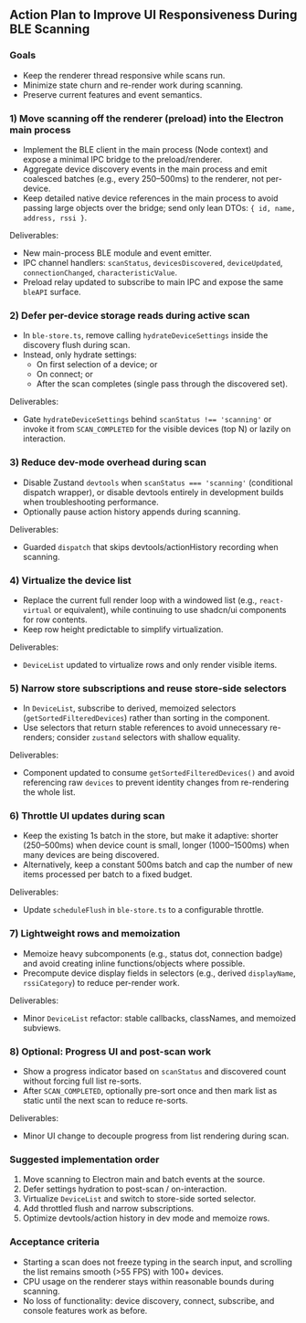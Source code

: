 ## Action Plan to Improve UI Responsiveness During BLE Scanning

### Goals
- Keep the renderer thread responsive while scans run.
- Minimize state churn and re-render work during scanning.
- Preserve current features and event semantics.

### 1) Move scanning off the renderer (preload) into the Electron main process
- Implement the BLE client in the main process (Node context) and expose a minimal IPC bridge to the preload/renderer.
- Aggregate device discovery events in the main process and emit coalesced batches (e.g., every 250–500ms) to the renderer, not per-device.
- Keep detailed native device references in the main process to avoid passing large objects over the bridge; send only lean DTOs: `{ id, name, address, rssi }`.

Deliverables:
- New main-process BLE module and event emitter.
- IPC channel handlers: `scanStatus`, `devicesDiscovered`, `deviceUpdated`, `connectionChanged`, `characteristicValue`.
- Preload relay updated to subscribe to main IPC and expose the same `bleAPI` surface.

### 2) Defer per-device storage reads during active scan
- In `ble-store.ts`, remove calling `hydrateDeviceSettings` inside the discovery flush during scan.
- Instead, only hydrate settings:
  - On first selection of a device; or
  - On connect; or
  - After the scan completes (single pass through the discovered set).

Deliverables:
- Gate `hydrateDeviceSettings` behind `scanStatus !== 'scanning'` or invoke it from `SCAN_COMPLETED` for the visible devices (top N) or lazily on interaction.

### 3) Reduce dev-mode overhead during scan
- Disable Zustand `devtools` when `scanStatus === 'scanning'` (conditional dispatch wrapper), or disable devtools entirely in development builds when troubleshooting performance.
- Optionally pause action history appends during scanning.

Deliverables:
- Guarded `dispatch` that skips devtools/actionHistory recording when scanning.

### 4) Virtualize the device list
- Replace the current full render loop with a windowed list (e.g., `react-virtual` or equivalent), while continuing to use shadcn/ui components for row contents.
- Keep row height predictable to simplify virtualization.

Deliverables:
- `DeviceList` updated to virtualize rows and only render visible items.

### 5) Narrow store subscriptions and reuse store-side selectors
- In `DeviceList`, subscribe to derived, memoized selectors (`getSortedFilteredDevices`) rather than sorting in the component.
- Use selectors that return stable references to avoid unnecessary re-renders; consider `zustand` selectors with shallow equality.

Deliverables:
- Component updated to consume `getSortedFilteredDevices()` and avoid referencing raw `devices` to prevent identity changes from re-rendering the whole list.

### 6) Throttle UI updates during scan
- Keep the existing 1s batch in the store, but make it adaptive: shorter (250–500ms) when device count is small, longer (1000–1500ms) when many devices are being discovered.
- Alternatively, keep a constant 500ms batch and cap the number of new items processed per batch to a fixed budget.

Deliverables:
- Update `scheduleFlush` in `ble-store.ts` to a configurable throttle.

### 7) Lightweight rows and memoization
- Memoize heavy subcomponents (e.g., status dot, connection badge) and avoid creating inline functions/objects where possible.
- Precompute device display fields in selectors (e.g., derived `displayName`, `rssiCategory`) to reduce per-render work.

Deliverables:
- Minor `DeviceList` refactor: stable callbacks, classNames, and memoized subviews.

### 8) Optional: Progress UI and post-scan work
- Show a progress indicator based on `scanStatus` and discovered count without forcing full list re-sorts.
- After `SCAN_COMPLETED`, optionally pre-sort once and then mark list as static until the next scan to reduce re-sorts.

Deliverables:
- Minor UI change to decouple progress from list rendering during scan.

### Suggested implementation order
1. Move scanning to Electron main and batch events at the source.
2. Defer settings hydration to post-scan / on-interaction.
3. Virtualize `DeviceList` and switch to store-side sorted selector.
4. Add throttled flush and narrow subscriptions.
5. Optimize devtools/action history in dev mode and memoize rows.

### Acceptance criteria
- Starting a scan does not freeze typing in the search input, and scrolling the list remains smooth (>55 FPS) with 100+ devices.
- CPU usage on the renderer stays within reasonable bounds during scanning.
- No loss of functionality: device discovery, connect, subscribe, and console features work as before.


